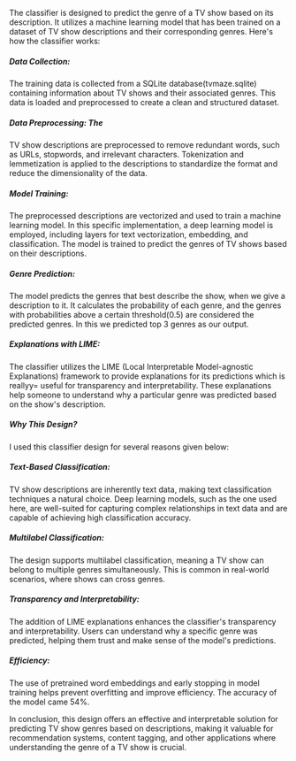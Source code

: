 The classifier is designed to predict the genre of a TV show based on its description. It utilizes a machine learning model that has been trained on a dataset of TV show descriptions and their corresponding genres. Here's how the classifier works:

##### Data Collection: 
The training data is collected from a SQLite database(tvmaze.sqlite) containing information about TV shows and their associated genres. This data is loaded and preprocessed to create a clean and structured dataset.

##### Data Preprocessing: The 
TV show descriptions are preprocessed to remove redundant words, such as URLs, stopwords, and irrelevant characters. Tokenization and lemmetization is applied to the descriptions to standardize the format and reduce the dimensionality of the data.

##### Model Training:
The preprocessed descriptions are vectorized and used to train a machine learning model. In this specific implementation, a deep learning model is employed, including layers for text vectorization, embedding, and classification. The model is trained to predict the genres of TV shows based on their descriptions.

##### Genre Prediction: 
The model predicts the genres that best describe the show, when we give a description to it. It calculates the probability of each genre, and the genres with probabilities above a certain threshold(0.5) are considered the predicted genres. In this we predicted top 3 genres as our output.

##### Explanations with LIME:
The classifier utilizes the LIME (Local Interpretable Model-agnostic Explanations) framework to provide explanations for its predictions which is reallyy= useful for transparency and interpretability. These explanations help someone to understand why a particular genre was predicted based on the show's description.

##### Why This Design?
I used this classifier design for several reasons given below:

##### Text-Based Classification: 
TV show descriptions are inherently text data, making text classification techniques a natural choice. Deep learning models, such as the one used here, are well-suited for capturing complex relationships in text data and are capable of achieving high classification accuracy.

##### Multilabel Classification: 
The design supports multilabel classification, meaning a TV show can belong to multiple genres simultaneously. This is common in real-world scenarios, where shows can cross genres.

##### Transparency and Interpretability: 
The addition of LIME explanations enhances the classifier's transparency and interpretability. Users can understand why a specific genre was predicted, helping them trust and make sense of the model's predictions.

##### Efficiency: 
The use of pretrained word embeddings and early stopping in model training helps prevent overfitting and improve efficiency. The accuracy of the model came 54%.

In conclusion, this design offers an effective and interpretable solution for predicting TV show genres based on descriptions, making it valuable for recommendation systems, content tagging, and other applications where understanding the genre of a TV show is crucial.